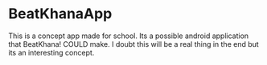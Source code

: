 # BeatKhanaApp

This is a concept app made for school. Its a possible android application that BeatKhana! COULD make. I doubt this will be a real thing in the end but its an interesting concept.
